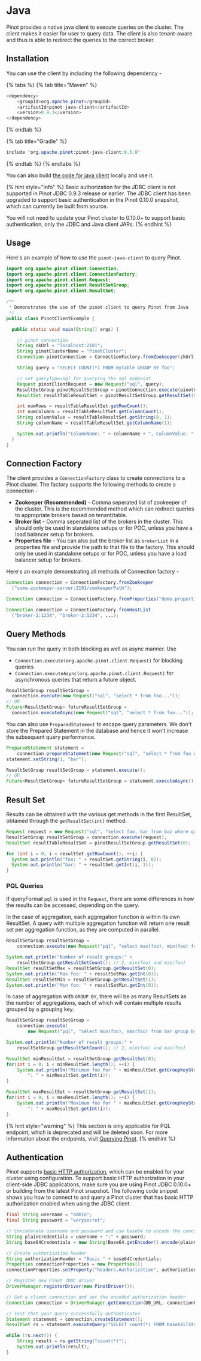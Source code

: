 # Java

Pinot provides a native java client to execute queries on the cluster. The client makes it easier for user to query data. The client is also tenant-aware and thus is able to redirect the queries to the correct broker.

## Installation

You can use the client by including the following dependency -

{% tabs %}
{% tab title="Maven" %}
```java
<dependency>
    <groupId>org.apache.pinot</groupId>
    <artifactId>pinot-java-client</artifactId>
    <version>0.9.3</version>
</dependency>
```
{% endtab %}

{% tab title="Gradle" %}
```java
include 'org.apache.pinot:pinot-java-client:0.5.0'
```
{% endtab %}
{% endtabs %}

You can also build [the code for java client](https://github.com/apache/pinot/tree/master/pinot-clients/pinot-java-client) locally and use it.

{% hint style="info" %}
Basic authorization for the JDBC client is not supported in Pinot JDBC 0.9.3 release or earlier. The JDBC client has been upgraded to support basic authentication in the Pinot 0.10.0 snapshot, which can currently be built from source.

You will not need to update your Pinot cluster to 0.10.0+ to support basic authentication, only the JDBC and Java client JARs.
{% endhint %}

## Usage

Here's an example of how to use the `pinot-java-client` to query Pinot.

```java
import org.apache.pinot.client.Connection;
import org.apache.pinot.client.ConnectionFactory;
import org.apache.pinot.client.Request;
import org.apache.pinot.client.ResultSetGroup;
import org.apache.pinot.client.ResultSet;

/**
 * Demonstrates the use of the pinot-client to query Pinot from Java
 */
public class PinotClientExample {

  public static void main(String[] args) {

    // pinot connection
    String zkUrl = "localhost:2181";
    String pinotClusterName = "PinotCluster";
    Connection pinotConnection = ConnectionFactory.fromZookeeper(zkUrl + "/" + pinotClusterName);

    String query = "SELECT COUNT(*) FROM myTable GROUP BY foo";

    // set queryType=sql for querying the sql endpoint
    Request pinotClientRequest = new Request("sql", query);
    ResultSetGroup pinotResultSetGroup = pinotConnection.execute(pinotClientRequest);
    ResultSet resultTableResultSet = pinotResultSetGroup.getResultSet(0);

    int numRows = resultTableResultSet.getRowCount();
    int numColumns = resultTableResultSet.getColumnCount();
    String columnValue = resultTableResultSet.getString(0, 1);
    String columnName = resultTableResultSet.getColumnName(1);

    System.out.println("ColumnName: " + columnName + ", ColumnValue: " + columnValue);
  }
}
```

## Connection Factory

The client provides a `ConnectionFactory` class to create connections to a Pinot cluster. The factory supports the following methods to create a connection -

* **Zookeeper (Recommended)** - Comma seperated list of zookeeper of the cluster. This is the recommended method which can redirect queries to appropriate brokers based on tenant/table.
* **Broker list** - Comma seperated list of the brokers in the cluster. This should only be used in standalone setups or for POC, unless you have a load balancer setup for brokers.
* **Properties file** -  You can also put the broker list as `brokerList` in a properties file and provide the path to that file to the factory.  This should only be used in standalone setups or for POC, unless you have a load balancer setup for brokers.

Here's an example demonstrating all methods of Connection factory -

```java
Connection connection = ConnectionFactory.fromZookeeper
  ("some-zookeeper-server:2191/zookeeperPath");

Connection connection = ConnectionFactory.fromProperties("demo.properties");

Connection connection = ConnectionFactory.fromHostList
  ("broker-1:1234", "broker-2:1234", ...);
```

## Query Methods

You can run the query in both blocking as well as async manner. Use

* `Connection.execute(org.apache.pinot.client.Request)` for blocking queries
* `Connection.executeAsync(org.apache.pinot.client.Request)` for asynchronous queries that return a future object.

```java
ResultSetGroup resultSetGroup = 
  connection.execute(new Request("sql", "select * from foo..."));
// OR
Future<ResultSetGroup> futureResultSetGroup = 
  connection.executeAsync(new Request("sql", "select * from foo..."));
```

You can also use `PreparedStatement` to escape query parameters. We don't store the Prepared Statement in the database and hence it won't increase the subsequent query performance.

```java
PreparedStatement statement = 
    connection.prepareStatement(new Request("sql", "select * from foo where a = ?"));
statement.setString(1, "bar");

ResultSetGroup resultSetGroup = statement.execute();
// OR
Future<ResultSetGroup> futureResultSetGroup = statement.executeAsync();
```

## Result Set

Results can be obtained with the various get methods in the first ResultSet, obtained through the `getResultSet(int)` method:

```java
Request request = new Request("sql", "select foo, bar from baz where quux = 'quuux'");
ResultSetGroup resultSetGroup = connection.execute(request);
ResultSet resultTableResultSet = pinotResultSetGroup.getResultSet(0);

for (int i = 0; i < resultSet.getRowCount(); ++i) {
  System.out.println("foo: " + resultSet.getString(i, 0));
  System.out.println("bar: " + resultSet.getInt(i, 1));
}
```

### PQL Queries

If queryFormat `pql` is used in the `Request`, there are some differences in how the results can be accessed, depending on the query.

In the case of aggregation, each aggregation function is within its own ResultSet. A query with multiple aggregation function will return one result set per aggregation function, as they are computed in parallel.

```java
ResultSetGroup resultSetGroup = 
    connection.execute(new Request("pql", "select max(foo), min(foo) from bar"));

System.out.println("Number of result groups:" +
    resultSetGroup.getResultSetCount(); // 2, min(foo) and max(foo)
ResultSet resultSetMax = resultSetGroup.getResultSet(0);
System.out.println("Max foo: " + resultSetMax.getInt(0));
ResultSet resultSetMin = resultSetGroup.getResultSet(1);
System.out.println("Min foo: " + resultSetMin.getInt(0));
```

In case of aggregation with `GROUP BY`, there will be as many ResultSets as the number of aggregations, each of which will contain multiple results grouped by a grouping key.

```java
ResultSetGroup resultSetGroup = 
    connection.execute(
        new Request("pql", "select min(foo), max(foo) from bar group by baz"));

System.out.println("Number of result groups:" +
    resultSetGroup.getResultSetCount(); // 2, min(foo) and max(foo)

ResultSet minResultSet = resultSetGroup.getResultSet(0);
for(int i = 0; i < minResultSet.length(); ++i) {
    System.out.println("Minimum foo for " + minResultSet.getGroupKeyString(i, 1) +
        ": " + minResultSet.getInt(i));
}

ResultSet maxResultSet = resultSetGroup.getResultSet(1);
for(int i = 0; i < maxResultSet.length(); ++i) {
    System.out.println("Maximum foo for " + maxResultSet.getGroupKeyString(i, 1) +
        ": " + maxResultSet.getInt(i));
}
```

{% hint style="warning" %}
This section is only applicable for PQL endpoint, which is deprecated and will be deleted soon. For more information about the endpoints, visit [Querying Pinot](../api/querying-pinot-using-standard-sql/).
{% endhint %}

## Authentication

Pinot supports [basic HTTP authorization](../../operators/tutorials/authentication-authorization-and-acls.md#controller-authentication-and-authorization), which can be enabled for your cluster using configuration. To support basic HTTP authorization in your client-side JDBC applications, make sure you are using Pinot JDBC 0.10.0+ or building from the latest Pinot snapshot. The following code snippet shows you how to connect to and query a Pinot cluster that has basic HTTP authorization enabled when using the JDBC client.

```java
final String username = "admin";
final String password = "verysecret";

// Concatenate username and password and use base64 to encode the concatenated string
String plainCredentials = username + ":" + password;
String base64Credentials = new String(Base64.getEncoder().encode(plainCredentials.getBytes()));

// Create authorization header
String authorizationHeader = "Basic " + base64Credentials;
Properties connectionProperties = new Properties();
connectionProperties.setProperty("headers.Authorization", authorizationHeader);

// Register new Pinot JDBC driver
DriverManager.registerDriver(new PinotDriver());

// Get a client connection and set the encoded authorization header
Connection connection = DriverManager.getConnection(DB_URL, connectionProperties);

// Test that your query successfully authenticates
Statement statement = connection.createStatement();
ResultSet rs = statement.executeQuery("SELECT count(*) FROM baseballStats LIMIT 1;");

while (rs.next()) {
    String result = rs.getString("count(*)");
    System.out.println(result);
}
```
